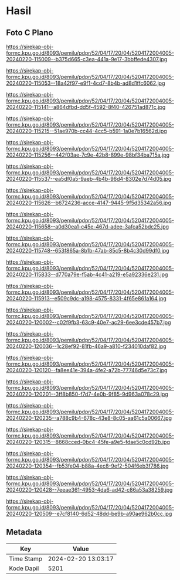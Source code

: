 # Hasil

## Foto C Plano

https://sirekap-obj-formc.kpu.go.id/8093/pemilu/pdpr/52/04/17/20/04/5204172004005-20240220-115009--b375d665-c3ea-441a-9e17-3bbffede4307.jpg

https://sirekap-obj-formc.kpu.go.id/8093/pemilu/pdpr/52/04/17/20/04/5204172004005-20240220-115053--18a42f97-e9f1-4cd7-8b4b-ad8d1ffc6062.jpg

https://sirekap-obj-formc.kpu.go.id/8093/pemilu/pdpr/52/04/17/20/04/5204172004005-20240220-115141--a864dfbd-dd5f-4592-8f40-426751ad871c.jpg

https://sirekap-obj-formc.kpu.go.id/8093/pemilu/pdpr/52/04/17/20/04/5204172004005-20240220-115215--51ae970b-cc44-4cc5-b591-1a0e7b16562d.jpg

https://sirekap-obj-formc.kpu.go.id/8093/pemilu/pdpr/52/04/17/20/04/5204172004005-20240220-115256--442f03ae-7c9e-42b8-899e-98bf34ba715a.jpg

https://sirekap-obj-formc.kpu.go.id/8093/pemilu/pdpr/52/04/17/20/04/5204172004005-20240220-115537--ea5df0a5-9aeb-4b4b-96d4-8302e7d74d05.jpg

https://sirekap-obj-formc.kpu.go.id/8093/pemilu/pdpr/52/04/17/20/04/5204172004005-20240220-115626--b6724236-acce-4147-9445-9f5d35342a56.jpg

https://sirekap-obj-formc.kpu.go.id/8093/pemilu/pdpr/52/04/17/20/04/5204172004005-20240220-115658--a0d30ea1-c45e-467d-adee-3afca52bdc25.jpg

https://sirekap-obj-formc.kpu.go.id/8093/pemilu/pdpr/52/04/17/20/04/5204172004005-20240220-115748--653f865a-8b1b-47ab-85c5-8b4c30d99df0.jpg

https://sirekap-obj-formc.kpu.go.id/8093/pemilu/pdpr/52/04/17/20/04/5204172004005-20240220-115833--d770a79e-f5ab-4c41-a219-e5a92336e231.jpg

https://sirekap-obj-formc.kpu.go.id/8093/pemilu/pdpr/52/04/17/20/04/5204172004005-20240220-115913--e509c9dc-a198-4575-8331-4f65e861a164.jpg

https://sirekap-obj-formc.kpu.go.id/8093/pemilu/pdpr/52/04/17/20/04/5204172004005-20240220-120002--c02f9fb3-63c9-40e7-ac29-6ee3cde457b7.jpg

https://sirekap-obj-formc.kpu.go.id/8093/pemilu/pdpr/52/04/17/20/04/5204172004005-20240220-120036--1c28ef92-81fb-46a9-a810-f234010daf82.jpg

https://sirekap-obj-formc.kpu.go.id/8093/pemilu/pdpr/52/04/17/20/04/5204172004005-20240220-120120--fa8ee41e-394a-4fe2-a72b-77746d5e73c7.jpg

https://sirekap-obj-formc.kpu.go.id/8093/pemilu/pdpr/52/04/17/20/04/5204172004005-20240220-120201--3ff8b850-f7d7-4e0b-9f85-9d963a078c29.jpg

https://sirekap-obj-formc.kpu.go.id/8093/pemilu/pdpr/52/04/17/20/04/5204172004005-20240220-120235--a788c9b4-678c-43e8-8c05-aa61c5a00667.jpg

https://sirekap-obj-formc.kpu.go.id/8093/pemilu/pdpr/52/04/17/20/04/5204172004005-20240220-120315--8668cced-0bc4-45fe-a9e5-fdae5c0cd92b.jpg

https://sirekap-obj-formc.kpu.go.id/8093/pemilu/pdpr/52/04/17/20/04/5204172004005-20240220-120354--fb53fe04-b88a-4ec8-9ef2-504f6eb3f786.jpg

https://sirekap-obj-formc.kpu.go.id/8093/pemilu/pdpr/52/04/17/20/04/5204172004005-20240220-120428--7eeae361-4953-4da6-ad42-c86a53a38259.jpg

https://sirekap-obj-formc.kpu.go.id/8093/pemilu/pdpr/52/04/17/20/04/5204172004005-20240220-120509--e7cf8140-6d52-48dd-be9b-a90ae962b0cc.jpg


## Metadata

| Key        | Value               |
| ---------- | ------------------- |
| Time Stamp | 2024-02-20 13:03:17 |
| Kode Dapil | 5201                |



